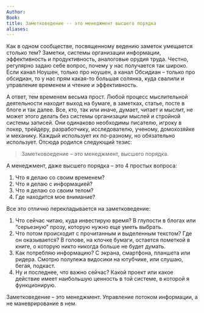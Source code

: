```yaml
---
Author: 
Book: 
title: Заметковедение -- это менеджмент высшего порядка
aliases: 
---
```


Как в одном сообществе, посвященному ведению заметок умещается столько тем? Заметки, системы организации информации, эффективность и продуктивность, аналоговые орудия труда. Честно, регулярно задаю себе вопрос, почему у нас получается так широко. Если канал Ноушен, только про ноушен, а канал Обсидиан – только про обсидиан, то у нас прям какая-то большая солянка, куда свалили и управление временем и чтение и эффективность.   
  
А ответ, тем временем весьма прост. Любой процесс мыслительной деятельности находит выход на бумаге, в заметках, статье, посте в блоге и так далее. Все, кто, так или иначе, думает, читает и мыслит, не может этого делать без системы организации мыслей и стройной системы записей. Они одинаково необходимы писателю, игроку в покер, трейдеру, разработчику, исследователю, ученому, домохозяйке и механику. Каждый использует их по-разному, но обязательно использует. Отсюда родился следующий тезис:  
  
> Заметковоедение – это менеджмент, высшего порядка.  
  
А менеджмент, даже высшего порядка – это 4 простых вопроса:  
1. Что я делаю со своим временем?  
2. Что я делаю с информацией?  
3. Что я делаю со своим телом?  
4. Где находится мое внимание?  
  
Все это отлично перекладывается на заметковедение:   
1. Что сейчас читаю, куда инвестирую время? В глупости в блогах или “серьезную” прозу, которую нужно еще уметь выбрать.  
2. Что потом происходит с прочитанным и выделенным текстом? Где он оказывается? В голове, на клочке бумаги, остается пометкой в книге, о которую никто никогда больше не будет думать.   
3. Как потребляю информацию? С экрана, смартфона, планшета или ридера. Смотрю полулежа видосики на ютубчике, или слушаю, бегая, подкаст.   
4. Ну и последнее, что важно сейчас? Какой проект или какое действие имеет наибольшую ценность в той системе, в которой я функционирую.  
  
Заметковедение – это менеджмент. Управление потоком информации, а не маневрирование в нем.